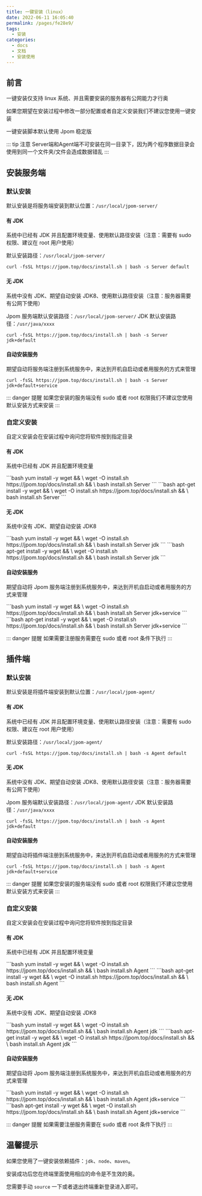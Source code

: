 ```yaml
---
title: 一键安装（linux）
date: 2022-06-11 16:05:40
permalink: /pages/fe28e9/
tags: 
  - 安装
categories: 
  - docs
  - 文档
  - 安装使用
---
```


## 前言

一键安装仅支持 linux 系统、并且需要安装的服务器有公网能力才行奥

如果您期望在安装过程中修改一部分配置或者自定义安装我们不建议您使用一键安装

一键安装脚本默认使用 Jpom 稳定版

::: tip 注意
Server端和Agent端不可安装在同一目录下，因为两个程序数据目录会使用到同一个文件夹/文件会造成数据错乱
:::

## 安装服务端

### 默认安装

默认安装是将服务端安装到默认位置：`/usr/local/jpom-server/`

#### 有 JDK

系统中已经有 JDK 并且配置环境变量、使用默认路径安装（注意：需要有 sudo 权限、建议在 root 用户使用）

默认安装路径：`/usr/local/jpom-server/`

```shell
curl -fsSL https://jpom.top/docs/install.sh | bash -s Server default
```

#### 无 JDK

系统中没有 JDK、期望自动安装 JDK8、使用默认路径安装（注意：服务器需要有公网下使用）

Jpom 服务端默认安装路径：`/usr/local/jpom-server/`
JDK 默认安装路径：`/usr/java/xxxx`

```shell
curl -fsSL https://jpom.top/docs/install.sh | bash -s Server jdk+default
```

#### 自动安装服务

期望自动将服务端注册到系统服务中，来达到开机自启动或者用服务的方式来管理

```shell
curl -fsSL https://jpom.top/docs/install.sh | bash -s Server jdk+default+service
```

::: danger 提醒
如果您安装的服务端没有 sudo 或者 root 权限我们不建议您使用默认安装方式来安装
:::

### 自定义安装

自定义安装会在安装过程中询问您将软件按到指定目录

#### 有 JDK

系统中已经有 JDK 并且配置环境变量

<code-group>
  <code-block title="centos" active>
```bash
yum install -y wget && \
wget -O install.sh https://jpom.top/docs/install.sh && \
bash install.sh Server
```
  </code-block>

  <code-block title="ubuntu\debian">
```bash
apt-get install -y wget && \
wget -O install.sh https://jpom.top/docs/install.sh && \
bash install.sh Server
```
  </code-block>
</code-group>

#### 无 JDK

系统中没有 JDK、期望自动安装 JDK8

<code-group>
  <code-block title="centos" active>
```bash
yum install -y wget && \
wget -O install.sh https://jpom.top/docs/install.sh && \
bash install.sh Server jdk
```
  </code-block>

  <code-block title="ubuntu\debian">
```bash
apt-get install -y wget && \
wget -O install.sh https://jpom.top/docs/install.sh && \
bash install.sh Server jdk
```
  </code-block>
</code-group>

#### 自动安装服务

期望自动将 Jpom 服务端注册到系统服务中，来达到开机自启动或者用服务的方式来管理

<code-group>
  <code-block title="centos" active>
```bash
yum install -y wget && \
wget -O install.sh https://jpom.top/docs/install.sh && \
bash install.sh Server jdk+service
```
  </code-block>

  <code-block title="ubuntu\debian">
```bash
apt-get install -y wget && \
wget -O install.sh https://jpom.top/docs/install.sh && \
bash install.sh Server jdk+service
```
  </code-block>
</code-group>

::: danger 提醒
如果需要注册服务需要在 sudo 或者 root 条件下执行
:::

## 插件端

### 默认安装

默认安装是将插件端安装到默认位置：`/usr/local/jpom-agent/`

#### 有 JDK

系统中已经有 JDK 并且配置环境变量、使用默认路径安装（注意：需要有 sudo 权限、建议在 root 用户使用）

默认安装路径：`/usr/local/jpom-agent/`

```shell
curl -fsSL https://jpom.top/docs/install.sh | bash -s Agent default
```

#### 无 JDK

系统中没有 JDK、期望自动安装 JDK8、使用默认路径安装（注意：服务器需要有公网下使用）

Jpom 服务端默认安装路径：`/usr/local/jpom-agent/`
JDK 默认安装路径：`/usr/java/xxxx`

```shell
curl -fsSL https://jpom.top/docs/install.sh | bash -s Agent jdk+default
```

#### 自动安装服务

期望自动将插件端注册到系统服务中，来达到开机自启动或者用服务的方式来管理

```shell
curl -fsSL https://jpom.top/docs/install.sh | bash -s Agent jdk+default+service
```

::: danger 提醒
如果您安装的服务端没有 sudo 或者 root 权限我们不建议您使用默认安装方式来安装
:::

### 自定义安装

自定义安装会在安装过程中询问您将软件按到指定目录

#### 有 JDK

系统中已经有 JDK 并且配置环境变量

<code-group>
  <code-block title="centos" active>
```bash
yum install -y wget && \
wget -O install.sh https://jpom.top/docs/install.sh && \
bash install.sh Agent
```
  </code-block>

  <code-block title="ubuntu\debian">
```bash
apt-get install -y wget && \
wget -O install.sh https://jpom.top/docs/install.sh && \
bash install.sh Agent
```
  </code-block>
</code-group>

#### 无 JDK

系统中没有 JDK、期望自动安装 JDK8

<code-group>
  <code-block title="centos" active>
```bash
yum install -y wget && \
wget -O install.sh https://jpom.top/docs/install.sh && \
bash install.sh Agent jdk
```
  </code-block>

  <code-block title="ubuntu\debian">
```bash
apt-get install -y wget && \
wget -O install.sh https://jpom.top/docs/install.sh && \
bash install.sh Agent jdk
```
  </code-block>
</code-group>

#### 自动安装服务

期望自动将 Jpom 服务端注册到系统服务中，来达到开机自启动或者用服务的方式来管理

<code-group>
  <code-block title="centos" active>
```bash
yum install -y wget && \
wget -O install.sh https://jpom.top/docs/install.sh && \
bash install.sh Agent jdk+service
```
  </code-block>

  <code-block title="ubuntu\debian">
```bash
apt-get install -y wget && \
wget -O install.sh https://jpom.top/docs/install.sh && \
bash install.sh Agent jdk+service
```
  </code-block>
</code-group>

::: danger 提醒
如果需要注册服务需要在 sudo 或者 root 条件下执行
:::

## 温馨提示

如果您使用了一键安装依赖插件：`jdk`、`node`、`maven`。

安装成功后您在终端里面使用相应的命令是不生效的奥。

您需要手动 `source` 一下或者退出终端重新登录进入即可。